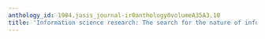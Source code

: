 ```yaml
---
anthology_id: 1984.jasis_journal-ir0anthology0volumeA35A3.10
title: 'Information science research: The search for the nature of information'
---
```

